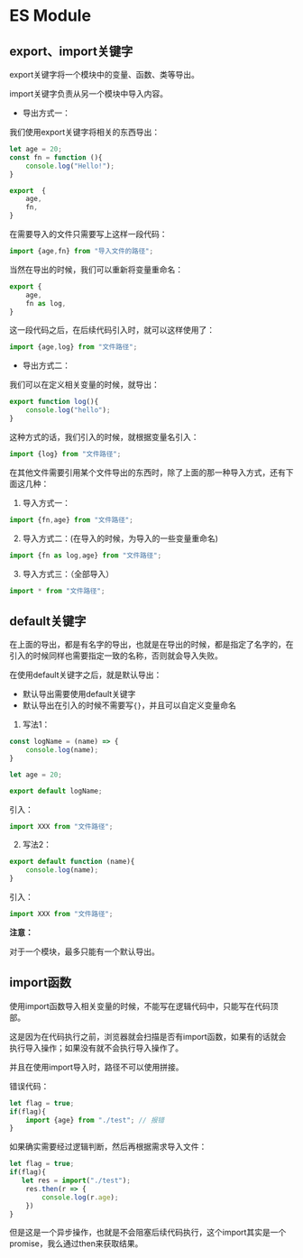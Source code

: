 # ES Module

## export、import关键字

export关键字将一个模块中的变量、函数、类等导出。

import关键字负责从另一个模块中导入内容。

- 导出方式一：

我们使用export关键字将相关的东西导出：

```javascript
let age = 20;
const fn = function (){
    console.log("Hello!");
}

export  {
	age,
	fn,
}
```

在需要导入的文件只需要写上这样一段代码：

```javascript
import {age,fn} from "导入文件的路径";
```

 当然在导出的时候，我们可以重新将变量重命名：

```javascript
export {
	age,
    fn as log,
}
```

这一段代码之后，在后续代码引入时，就可以这样使用了：

```javascript
import {age,log} from "文件路径";
```

- 导出方式二：

我们可以在定义相关变量的时候，就导出：

```javascript
export function log(){
    console.log("hello");
}
```

这种方式的话，我们引入的时候，就根据变量名引入：

```javascript
import {log} from "文件路径";
```

在其他文件需要引用某个文件导出的东西时，除了上面的那一种导入方式，还有下面这几种：

1. 导入方式一：

```javascript
import {fn,age} from "文件路径";
```

2. 导入方式二：(在导入的时候，为导入的一些变量重命名)

```javascript
import {fn as log,age} from "文件路径";
```

3. 导入方式三：（全部导入）

```javascript
import * from "文件路径";
```

## default关键字

在上面的导出，都是有名字的导出，也就是在导出的时候，都是指定了名字的，在引入的时候同样也需要指定一致的名称，否则就会导入失败。

在使用default关键字之后，就是默认导出：

- 默认导出需要使用default关键字
- 默认导出在引入的时候不需要写`{}`，并且可以自定义变量命名

1. 写法1：

```javascript
const logName = (name) => {
    console.log(name);
}

let age = 20;

export default logName;
```

引入：

```javascript
import XXX from "文件路径";
```

2. 写法2：

```javascript
export default function (name){
    console.log(name);
}
```

引入：
```javascript
import XXX from "文件路径";
```

**注意：**

对于一个模块，最多只能有一个默认导出。

## import函数

使用import函数导入相关变量的时候，不能写在逻辑代码中，只能写在代码顶部。

这是因为在代码执行之前，浏览器就会扫描是否有import函数，如果有的话就会执行导入操作；如果没有就不会执行导入操作了。

并且在使用import导入时，路径不可以使用拼接。

错误代码：

```javascript
let flag = true;
if(flag){
    import {age} from "./test"; // 报错
}
```

如果确实需要经过逻辑判断，然后再根据需求导入文件：

```javascript
let flag = true;
if(flag){
   let res = import("./test");
    res.then(r => {
        console.log(r.age);
    })
}
```

但是这是一个异步操作，也就是不会阻塞后续代码执行，这个import其实是一个promise，我么通过then来获取结果。